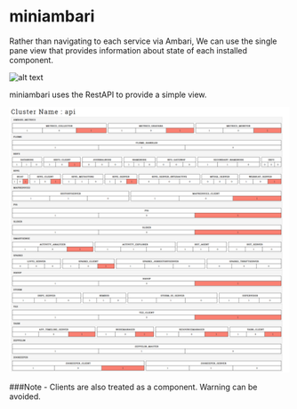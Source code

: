 # miniambari

Rather than navigating to each service via Ambari, We can use the single pane view that provides information about state of each installed component.

![alt text](https://community.hortonworks.com/storage/attachments/42877-ambari-all-services-stopped.jpg)

miniambari uses the RestAPI to provide a simple view.

![alt text](https://github.com/hemantdindi/miniambari/blob/master/miniAmbari.png)

###Note - Clients are also treated as a component. Warning can be avoided.
